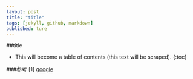 ```yaml
---
layout: post
title: "title"
tags: [jekyll, github, markdown]
published: ture
---
```



##title

- This will become a table of contents (this text will be scraped).
{:toc}



###参考
[1] [google][r1]

[r1]: http://google.com "显示google主页"

[^id]: 这是脚注